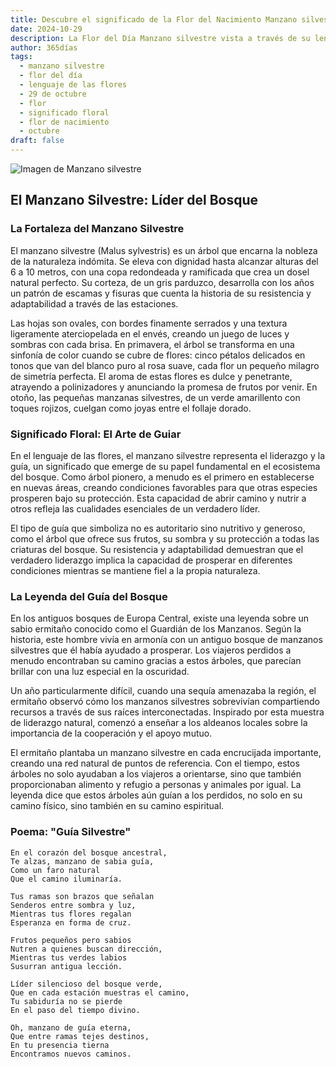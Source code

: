 ```yaml
---
title: Descubre el significado de la Flor del Nacimiento Manzano silvestre del 29 de octubre
date: 2024-10-29
description: La Flor del Día Manzano silvestre vista a través de su lenguaje floral e historias
author: 365días
tags:
  - manzano silvestre
  - flor del día
  - lenguaje de las flores
  - 29 de octubre
  - flor
  - significado floral
  - flor de nacimiento
  - octubre
draft: false
---
```


![Imagen de Manzano silvestre](https://cdn.pixabay.com/photo/2020/05/31/12/22/that-phone-5242459_960_720.jpg#center)


## El Manzano Silvestre: Líder del Bosque

### La Fortaleza del Manzano Silvestre

El manzano silvestre (Malus sylvestris) es un árbol que encarna la nobleza de la naturaleza indómita. Se eleva con dignidad hasta alcanzar alturas del 6 a 10 metros, con una copa redondeada y ramificada que crea un dosel natural perfecto. Su corteza, de un gris parduzco, desarrolla con los años un patrón de escamas y fisuras que cuenta la historia de su resistencia y adaptabilidad a través de las estaciones.

Las hojas son ovales, con bordes finamente serrados y una textura ligeramente aterciopelada en el envés, creando un juego de luces y sombras con cada brisa. En primavera, el árbol se transforma en una sinfonía de color cuando se cubre de flores: cinco pétalos delicados en tonos que van del blanco puro al rosa suave, cada flor un pequeño milagro de simetría perfecta. El aroma de estas flores es dulce y penetrante, atrayendo a polinizadores y anunciando la promesa de frutos por venir. En otoño, las pequeñas manzanas silvestres, de un verde amarillento con toques rojizos, cuelgan como joyas entre el follaje dorado.

### Significado Floral: El Arte de Guiar

En el lenguaje de las flores, el manzano silvestre representa el liderazgo y la guía, un significado que emerge de su papel fundamental en el ecosistema del bosque. Como árbol pionero, a menudo es el primero en establecerse en nuevas áreas, creando condiciones favorables para que otras especies prosperen bajo su protección. Esta capacidad de abrir camino y nutrir a otros refleja las cualidades esenciales de un verdadero líder.

El tipo de guía que simboliza no es autoritario sino nutritivo y generoso, como el árbol que ofrece sus frutos, su sombra y su protección a todas las criaturas del bosque. Su resistencia y adaptabilidad demuestran que el verdadero liderazgo implica la capacidad de prosperar en diferentes condiciones mientras se mantiene fiel a la propia naturaleza.

### La Leyenda del Guía del Bosque

En los antiguos bosques de Europa Central, existe una leyenda sobre un sabio ermitaño conocido como el Guardián de los Manzanos. Según la historia, este hombre vivía en armonía con un antiguo bosque de manzanos silvestres que él había ayudado a prosperar. Los viajeros perdidos a menudo encontraban su camino gracias a estos árboles, que parecían brillar con una luz especial en la oscuridad.

Un año particularmente difícil, cuando una sequía amenazaba la región, el ermitaño observó cómo los manzanos silvestres sobrevivían compartiendo recursos a través de sus raíces interconectadas. Inspirado por esta muestra de liderazgo natural, comenzó a enseñar a los aldeanos locales sobre la importancia de la cooperación y el apoyo mutuo.

El ermitaño plantaba un manzano silvestre en cada encrucijada importante, creando una red natural de puntos de referencia. Con el tiempo, estos árboles no solo ayudaban a los viajeros a orientarse, sino que también proporcionaban alimento y refugio a personas y animales por igual. La leyenda dice que estos árboles aún guían a los perdidos, no solo en su camino físico, sino también en su camino espiritual.

### Poema: "Guía Silvestre"

    En el corazón del bosque ancestral,
    Te alzas, manzano de sabia guía,
    Como un faro natural
    Que el camino iluminaría.

    Tus ramas son brazos que señalan
    Senderos entre sombra y luz,
    Mientras tus flores regalan
    Esperanza en forma de cruz.

    Frutos pequeños pero sabios
    Nutren a quienes buscan dirección,
    Mientras tus verdes labios
    Susurran antigua lección.

    Líder silencioso del bosque verde,
    Que en cada estación muestras el camino,
    Tu sabiduría no se pierde
    En el paso del tiempo divino.

    Oh, manzano de guía eterna,
    Que entre ramas tejes destinos,
    En tu presencia tierna
    Encontramos nuevos caminos.